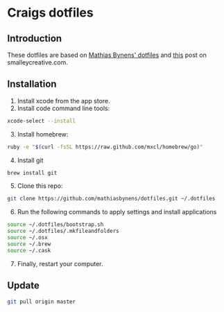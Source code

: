 # Craigs dotfiles

## Introduction
These dotfiles are based on [Mathias Bynens' dotfiles](https://github.com/mathiasbynens/dotfiles) and [this](http://blog.smalleycreative.com/tutorials/using-git-and-github-to-manage-your-dotfiles/) post on smalleycreative.com. 


## Installation

1. Install xcode from the app store.
2. Install code command line tools:
```bash
xcode-select --install
```

3. Install homebrew:
```bash
ruby -e "$(curl -fsSL https://raw.github.com/mxcl/homebrew/go)"
```

4. Install git
```bash
brew install git
```

5. Clone this repo:
```bash
git clone https://github.com/mathiasbynens/dotfiles.git ~/.dotfiles 
```

6. Run the following commands to apply settings and install applications
```bash
source ~/.dotfiles/bootstrap.sh
source ~/.dotfiles/.mkfileandfolders
source ~/.osx
source ~/.brew
source ~/.cask
```

7. Finally, restart your computer.


## Update
```bash
git pull origin master
```